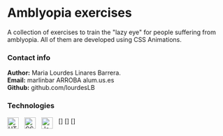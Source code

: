 # Amblyopia exercises
A collection of exercises to train the "lazy eye" for people suffering from amblyopia. All of them are developed using CSS Animations.

### Contact info
**Author:** Maria Lourdes Linares Barrera.  
**Email:** marlinbar ARROBA alum.us.es  
**Github:** github.com/lourdesLB

### Technologies
[<img align="left" alt="HTML5" width="26px" src="https://cdn.jsdelivr.net/gh/devicons/devicon/icons/html5/html5-original.svg" style="padding-right:10px;" />]
[<img align="left" alt="CSS3" width="26px" src="https://cdn.jsdelivr.net/gh/devicons/devicon/icons/css3/css3-original.svg" style="padding-right:10px;" />]
[<img align="left" alt="JavaScript" width="26px" src="https://cdn.jsdelivr.net/gh/devicons/devicon/icons/javascript/javascript-original.svg" style="padding-right:10px;" />]

